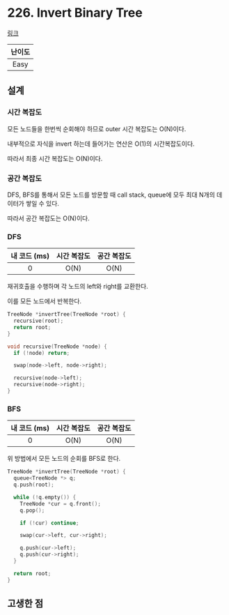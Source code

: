 # 226. Invert Binary Tree

[링크](https://leetcode.com/problems/invert-binary-tree/)

| 난이도 |
| :----: |
|  Easy  |

## 설계

### 시간 복잡도

모든 노드들을 한번씩 순회해야 하므로 outer 시간 복잡도는 O(N)이다.

내부적으로 자식을 invert 하는데 들어가는 연산은 O(1)의 시간복잡도이다.

따라서 최종 시간 복잡도는 O(N)이다.

### 공간 복잡도

DFS, BFS를 통해서 모든 노드를 방문할 때 call stack, queue에 모두 최대 N개의 데이터가 쌓일 수 있다.

따라서 공간 복잡도는 O(N)이다.

### DFS

| 내 코드 (ms) | 시간 복잡도 | 공간 복잡도 |
| :----------: | :---------: | :---------: |
|      0       |    O(N)     |    O(N)     |

재귀호출을 수행하며 각 노드의 left와 right를 교환한다.

이를 모든 노드에서 반복한다.

```cpp
TreeNode *invertTree(TreeNode *root) {
  recursive(root);
  return root;
}

void recursive(TreeNode *node) {
  if (!node) return;

  swap(node->left, node->right);

  recursive(node->left);
  recursive(node->right);
}
```

### BFS

| 내 코드 (ms) | 시간 복잡도 | 공간 복잡도 |
| :----------: | :---------: | :---------: |
|      0       |    O(N)     |    O(N)     |

위 방법에서 모든 노드의 순회를 BFS로 한다.

```cpp
TreeNode *invertTree(TreeNode *root) {
  queue<TreeNode *> q;
  q.push(root);

  while (!q.empty()) {
    TreeNode *cur = q.front();
    q.pop();

    if (!cur) continue;

    swap(cur->left, cur->right);

    q.push(cur->left);
    q.push(cur->right);
  }

  return root;
}
```

## 고생한 점
